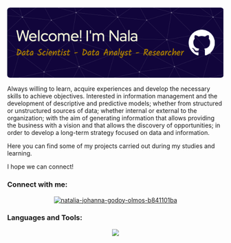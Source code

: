 ![Header](github-header-image.png)

Always willing to learn, acquire experiences and develop the necessary skills to achieve objectives.
Interested in information management and the development of descriptive and predictive models; whether from structured or unstructured sources of data; whether internal or external to the organization; with the aim of generating information that allows providing the business with a vision and that allows the discovery of opportunities; in order to develop a long-term strategy focused on data and information.

Here you can find some of my projects carried out during my studies and learning.

I hope we can connect!

<h3 align="left">Connect with me:</h3>
<p align="center">
<a href="https://www.linkedin.com/in/natalia-johanna-godoy-olmos-b841101ba" target="blank"><img align="center" src="https://raw.githubusercontent.com/rahuldkjain/github-profile-readme-generator/master/src/images/icons/Social/linked-in-alt.svg" alt="natalia-johanna-godoy-olmos-b841101ba" height="30" width="40" /></a>
</p>

<h3 align="left">Languages and Tools:</h3>
<p align="left">


<p align="center">
  <a href="https://skillicons.dev">
    <img src="https://skillicons.dev/icons?i=apple,git,github,anaconda,vscode,py,sklearn,r,aws,bootstrap,css,discord,django,figma,gmail,html,java,js,jquery,matlab,mysql,php,rails,ruby,stackoverflow,tensorflow,wordpress " />
  </a>
</p>
